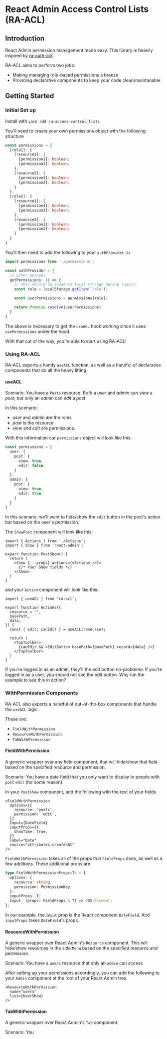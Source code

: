 # React Admin Access Control Lists (RA-ACL)

## Introduction

React Admin permission management made easy. This library is heavily inspired by [ra-auth-acl](https://github.com/marmelab/ra-auth-acl).

RA-ACL aims to perform two jobs:
- Making managing role-based permissions a breeze
- Providing declarative components to keep your code clean/maintanable

## Getting Started

### Initial Set up

Install with `yarn add ra-access-control-lists`

You'll need to create your own permissions object with the following structure

```typescript
const permissions = {
  [role1]: {
    [resource1]: {
      [permission1]: boolean;
      [permission2]: boolean;
    },
    [resource2]: {
      [permission1]: boolean;
      [permission2]: boolean;
    }
  },
  [role2]: {
    [resource1]: {
      [permission1]: boolean;
      [permission2]: boolean;
    },
    [resource2]: {
      [permission1]: boolean;
      [permission2]: boolean;
    } 
  }
}
```

You'll then need to add the following to your `authProvider.ts`

```typescript
import permissions from './permissions';

const authProvider = {
  // other methods
  getPermissions: () => {
    // this should be saved to local storage during login()
    const role = localStorage.getItem('role');

    const userPermissions = permissions[role];

    return Promise.resolve(userPermissions)
  }
}
```

The above is necessary to get the `useACL` hook working since it uses `usePermissions` under the hood.

With that out of the way, you're able to start using RA-ACL!

### Using RA-ACL

RA-ACL exports a handy `useACL` function, as well as a handful of declarative components that do all the heavy lifting

#### useACL

Scenario: You have a `Posts` resource. Both a *user* and *admin* can *view* a *post*, but only an *admin* can *edit* a *post*.

In this scenario:

- *user* and *admin* are the roles
- *post* is the resource
- *view* and *edit* are permissions.

With this information our `permissions` object will look like this:

```typescript
const permissions = {
  user: {
    post: {
      view: true,
      edit: false,
    }
  },
  admin: {
    post: {
      view: true,
      edit: true,
    }
  }
}
```

In this scenario, we'll want to hide/show the `edit` button in the post's action bar based on the user's permission.

The `ShowPost` component will look like this:

```tsx
import { Actions } from './Actions';
import { Show } from 'react-admin';

export function PostShow() {
  return (
    <Show {...props} actions={<Actions />}>
      {/* Your Show fields */}
    </Show>
  )
}
```

and your `Action` component will look like this:

```tsx
import { useACL } from 'ra-acl';

export function Actions({
  resource = '',
  basePath,
  data,
}) {
  const { edit: canEdit } = useACL(resource);
  
  return (
    <TopToolbar>
      {canEdit && <EditButton basePath={basePath} record={data} />}
    </TopToolbar>
  )
}
```

If you're logged in as an admin, they'll the edit button no-problemo. If you're logged in as a user, you should not see the edit button. Why run the example to see this in action?

### WithPermission Components

RA-ACL also exports a handful of out-of-the-box components that handle the `useACL` logic. 

These are:
- `FieldWithPermission`
- `ResourceWithPermission`
- `TabWithPermission`

#### FieldWithPermission

A generic wrapper over any field component, that will hide/show that field based on the specified resource and permission.

Scenario: You have a date field that you only want to display to people with `post` `edit` (for some reason).

In your `PostShow` component, add the following with the rest of your fields

```tsx
<FieldWithPermission
  options={{
    resource: 'posts',
    permission: 'edit',
  }}
  Input={DateField}
  inputProps={{
    showTime: true,
  }}
  label="Date"
  source="attributes.createdAt"
/>
```

`FieldWithPermission` takes all of the props that `FieldProps` does, as well as a few additions. These additional props are:

```typescript
type FieldWithPermissionProps<T> = {
  options: {
    resource: string;
    permission: PermissionKey;
  };
  inputProps: T;
  Input: (props: FieldProps & T) => JSX.Element;
};
```

In our example, the `Input` prop is the React component `DateField`. And `inputProps` takes `DateField`'s props. 

#### ResourceWithPermission

A generic wrapper over React Admin's `Resource` component. This will hide/show resources in the side `Menu` based on the specified resource and permission.

Scenario: You have a `users` resource that only an `admin` can access

After setting up your permissions accordingly, you can add the following to your `Admin` component at the root of your React Admin tree.

```tsx
<ResourceWithPermission
  name="users"
  list={UserShow}
/>
```

#### TabWithPermission

A generic wrapper over React Admin's `Tab` component.

Scenario: You 